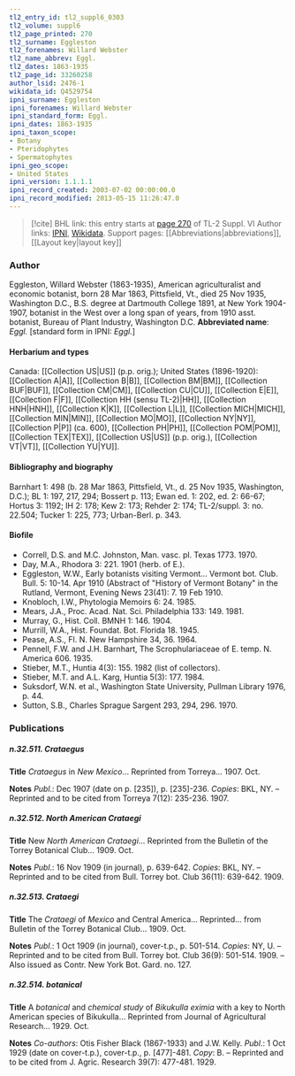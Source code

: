 ```yaml
---
tl2_entry_id: tl2_suppl6_0303
tl2_volume: suppl6
tl2_page_printed: 270
tl2_surname: Eggleston
tl2_forenames: Willard Webster
tl2_name_abbrev: Eggl.
tl2_dates: 1863-1935
tl2_page_id: 33260258
author_lsid: 2476-1
wikidata_id: Q4529754
ipni_surname: Eggleston
ipni_forenames: Willard Webster
ipni_standard_form: Eggl.
ipni_dates: 1863-1935
ipni_taxon_scope: 
- Botany
- Pteridophytes
- Spermatophytes
ipni_geo_scope: 
- United States
ipni_version: 1.1.1.1
ipni_record_created: 2003-07-02 00:00:00.0
ipni_record_modified: 2013-05-15 11:26:47.0
---
```


> [!cite] BHL link: this entry starts at [page 270](https://www.biodiversitylibrary.org/page/33260258) of TL-2 Suppl. VI
> Author links: [IPNI](https://www.ipni.org/a/2476-1), [Wikidata](https://www.wikidata.org/wiki/Q4529754). Support pages: [[Abbreviations|abbreviations]], [[Layout key|layout key]]

### Author

Eggleston, Willard Webster (1863-1935), American agriculturalist and economic botanist, born 28 Mar 1863, Pittsfield, Vt., died 25 Nov 1935, Washington D.C., B.S. degree at Dartmouth College 1891, at New York 1904-1907, botanist in the West over a long span of years, from 1910 asst. botanist, Bureau of Plant Industry, Washington D.C. 
**Abbreviated name**: *Eggl.* \[standard form in IPNI: *Eggl.*\]

#### Herbarium and types

Canada: [[Collection US|US]] (p.p. orig.); United States (1896-1920): [[Collection A|A]], [[Collection B|B]], [[Collection BM|BM]], [[Collection BUF|BUF]], [[Collection CM|CM]], [[Collection CU|CU]], [[Collection E|E]], [[Collection F|F]], [[Collection HH (sensu TL-2)|HH]], [[Collection HNH|HNH]], [[Collection K|K]], [[Collection L|L]], [[Collection MICH|MICH]], [[Collection MIN|MIN]], [[Collection MO|MO]], [[Collection NY|NY]], [[Collection P|P]] (ca. 600), [[Collection PH|PH]], [[Collection POM|POM]], [[Collection TEX|TEX]], [[Collection US|US]] (p.p. orig.), [[Collection VT|VT]], [[Collection YU|YU]].

#### Bibliography and biography

Barnhart 1: 498 (b. 28 Mar 1863, Pittsfield, Vt., d. 25 Nov 1935, Washington, D.C.); BL 1: 197, 217, 294; Bossert p. 113; Ewan ed. 1: 202, ed. 2: 66-67; Hortus 3: 1192; IH 2: 178; Kew 2: 173; Rehder 2: 174; TL-2/suppl. 3: no. 22.504; Tucker 1: 225, 773; Urban-Berl. p. 343.

#### Biofile

- Correll, D.S. and M.C. Johnston, Man. vasc. pl. Texas 1773. 1970.
- Day, M.A., Rhodora 3: 221. 1901 (herb. of E.).
- Eggleston, W.W., Early botanists visiting Vermont... Vermont bot. Club. Bull. 5: 10-14. Apr 1910 (Abstract of "History of Vermont Botany" in the Rutland, Vermont, Evening News 23(41): 7. 19 Feb 1910.
- Knobloch, I.W., Phytologia Memoirs 6: 24. 1985.
- Mears, J.A., Proc. Acad. Nat. Sci. Philadelphia 133: 149. 1981.
- Murray, G., Hist. Coll. BMNH 1: 146. 1904.
- Murrill, W.A., Hist. Foundat. Bot. Florida 18. 1945.
- Pease, A.S., Fl. N. New Hampshire 34, 36. 1964.
- Pennell, F.W. and J.H. Barnhart, The Scrophulariaceae of E. temp. N. America 606. 1935.
- Stieber, M.T., Huntia 4(3): 155. 1982 (list of collectors).
- Stieber, M.T. and A.L. Karg, Huntia 5(3): 177. 1984.
- Suksdorf, W.N. et al., Washington State University, Pullman Library 1976, p. 44.
- Sutton, S.B., Charles Sprague Sargent 293, 294, 296. 1970.

### Publications

##### n.32.511. Crataegus

**Title**
*Crataegus* in *New Mexico*... Reprinted from Torreya... 1907. Oct.

**Notes**
*Publ*.: Dec 1907 (date on p. \[235\]), p. \[235\]-236. *Copies*: BKL, NY. – Reprinted and to be cited from Torreya 7(12): 235-236. 1907.

##### n.32.512. North American Crataegi

**Title**
New *North American Crataegi*... Reprinted from the Bulletin of the Torrey Botanical Club... 1909. Oct.

**Notes**
*Publ*.: 16 Nov 1909 (in journal), p. 639-642. *Copies*: BKL, NY. – Reprinted and to be cited from Bull. Torrey bot. Club 36(11): 639-642. 1909.

##### n.32.513. Crataegi

**Title**
The *Crataegi* of *Mexico* and Central America... Reprinted... from Bulletin of the Torrey Botanical Club... 1909. Oct.

**Notes**
*Publ*.: 1 Oct 1909 (in journal), cover-t.p., p. 501-514. *Copies*: NY, U. – Reprinted and to be cited from Bull. Torrey bot. Club 36(9): 501-514. 1909. – Also issued as Contr. New York Bot. Gard. no. 127.

##### n.32.514. botanical

**Title**
A *botanical* and *chemical study* of *Bikukulla eximia* with a key to North American species of Bikukulla... Reprinted from Journal of Agricultural Research... 1929. Oct.

**Notes**
*Co-authors*: Otis Fisher Black (1867-1933) and J.W. Kelly.
*Publ*.: 1 Oct 1929 (date on cover-t.p.), cover-t.p., p. \[477\]-481. *Copy*: B. – Reprinted and to be cited from J. Agric. Research 39(7): 477-481. 1929.

